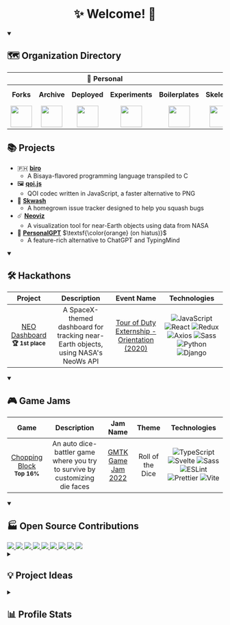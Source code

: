 <h1 align="center">✨ Welcome! 🌌</h1>

<details open>
  <summary><h2>🗺️ Organization Directory</h2></summary>
  <table>
    <thead>
      <tr>
        <th align="center" colspan="5">🏡 Personal</th>
        <th align="center" colspan="3">🏢 Team</th>
      </tr>
    </thead>
    <tbody>
      <tr>
        <td align="center"><b>Forks</b></td>
        <td align="center"><b>Archive</b></td>
        <td align="center"><b>Deployed</b></td>
        <td align="center"><b>Experiments</b></td>
        <td align="center"><b>Boilerplates</b></td>
        <td align="center"><b>Skelenet</b></td>
        <td align="center"><b>Ariesnet</b></td>
        <td align="center"><b>Civil Engineers</b></td>
      </tr>
      <tr>
        <td align="center">
          <a href="https://github.com/RickyC0626-forks" title="Forked Projects">
            <img src="https://avatars.githubusercontent.com/u/121321200?s=200&v=4" width="50">
          </a>
        </td>
        <td align="center">
          <a href="https://github.com/RickyC0626-archive" title="Archived Projects">
            <img src="https://avatars.githubusercontent.com/u/121328201?s=200&v=4" width="50">
          </a>
        </td>
        <td align="center">
          <a href="https://github.com/RickyC0626-gh-pages" title="Deployed Pages">
            <img src="https://avatars.githubusercontent.com/u/121332196?s=200&v=4" width="50">
          </a>
        </td>
        <td align="center">
          <a href="https://github.com/RickyC0626-experiments" title="Experiments">
            <img src="https://avatars.githubusercontent.com/u/121334105?s=200&v=4" width="50">
          </a>
        </td>
        <td align="center">
          <a href="https://github.com/RickyC0626-boilerplate" title="Boilerplates">
            <img src="https://avatars.githubusercontent.com/u/121332704?s=200&v=4" width="50">
          </a>
        </td>
        <td align="center">
          <a href="https://github.com/skelenet" title="Skelenet Labs">
            <img src="https://avatars.githubusercontent.com/u/86542896?s=200&v=4" width="50">
          </a>
        </td>
        <td align="center">
          <a href="https://github.com/ariesnet" title="Aries Network">
            <img src="https://avatars.githubusercontent.com/u/101829519?s=200&v=4" width="50">
          </a>
        </td>
        <td align="center">
          <a href="https://github.com/Civil-Engineers" title="Civil Engineers">
            <img src="https://avatars.githubusercontent.com/u/109439685?s=200&v=4" width="50">
          </a>
        </td>
      </tr>
    </tbody>
  </table>
</details>

## 📚 Projects

- 🇵🇭 [**biro**](https://github.com/RickyC0626/biro)
  - A Bisaya-flavored programming language transpiled to C
- 🖼️ [**qoi.js**](https://github.com/rickyc0626/qoi.js)
  - QOI codec written in JavaScript, a faster alternative to PNG
- 🐛 [**Skwash**](https://github.com/rickyc0626/skwash)
  - A homegrown issue tracker designed to help you squash bugs
- ☄️ [**Neoviz**](https://github.com/RickyC0626/neoviz)
  - A visualization tool for near-Earth objects using data from NASA
- 🤖 [**PersonalGPT**](https://github.com/personalgpt/personalgpt) $\textsf{\color{orange} (on hiatus)}$
  - A feature-rich alternative to ChatGPT and TypingMind
<!-- - 📦 [**Vozel**](https://github.com/rickyc0626/vozel) $\textsf{\color{red} (early planning stage)}$
  - A voxel engine made by someone crazy enough to do it from scratch -->
<!-- - 🧠 [**Vibrainium**](https://github.com/rickyc0626/vibrainium) $\textsf{\color{red} (early planning stage)}$
  - A forum like StackOverflow for you and your future self -->

<details open>
  <summary><h2>🛠️ Hackathons</h2></summary>
  <table>
    <thead>
      <tr>
        <th align="center">Project</th>
        <th align="center">Description</th>
        <th align="center">Event Name</th>
        <th align="center">Technologies</th>
      </tr>
    </thead>
    <tbody>
      <tr>
        <td align="center">
          <a href="https://devpost.com/software/neo-dashboard-z160cl" title="devpost/neo-dashboard">
            <span>NEO Dashboard</span>
          </a>
          <br/>
          <span><sub><b>🏆 1st place</b></sub></span>
        </td>
        <td align="center">A SpaceX-themed dashboard for tracking near-Earth objects, using NASA's NeoWs API</td>
        <td align="center">
          <a href="https://externship.devpost.com">
            <span>Tour of Duty Externship - Orientation (2020)</span>
          </a>
        </td>
        <td align="center">
          <img alt="JavaScript" src="https://img.shields.io/badge/-JavaScript-0d1117?style=for-the-badge&logo=javascript&logoColor=F7DF1E" />
          <img alt="React" src="https://img.shields.io/badge/-React-0d1117?style=for-the-badge&logo=react&logoColor=61DAFB" />
          <img alt="Redux" src="https://img.shields.io/badge/-Redux-0d1117?style=for-the-badge&logo=redux&logoColor=764ABC" />
          <img alt="Axios" src="https://img.shields.io/badge/-Axios-0d1117?style=for-the-badge&logo=axios&logoColor=5A29E4" />
          <img alt="Sass" src="https://img.shields.io/badge/-Sass-0d1117?style=for-the-badge&logo=sass&logoColor=CC6699" />
          <img alt="Python" src="https://img.shields.io/badge/-Python-0d1117?style=for-the-badge&logo=python&logoColor=3776AB" />
          <img alt="Django" src="https://img.shields.io/badge/-Django-0d1117?style=for-the-badge&logo=django&logoColor=092E20" />
        </td>
      </tr>
    </tbody>
  </table>
</details>

<details open>
 <summary><h2>🎮 Game Jams</h2></summary>
  <table>
    <thead>
      <tr>
        <th align="center">Game</th>
        <th align="center">Description</th>
        <th align="center">Jam Name</th>
        <th align="center">Theme</th>
        <th align="center">Technologies</th>
      </tr>
    </thead>
    <tbody>
      <tr>
        <td align="center">
          <a href="https://github.com/Civil-Engineers/chopping-block" title="Civil-Engineers/chopping-block">
            <span>Chopping Block</span>
          </a>
          <br/>
          <span><sub><b>Top 16%</b></sub></span>
        </td>
        <td align="center">An auto dice-battler game where you try to survive by customizing die faces</td>
        <td align="center">
          <a href="https://itch.io/jam/gmtk-jam-2022">
            <span>GMTK Game Jam 2022</span>
          </a>
        </td>
        <td align="center">Roll of the Dice</td>
        <td align="center">
          <img alt="TypeScript" src="https://img.shields.io/badge/-TypeScript-0d1117?style=for-the-badge&logo=typescript&logoColor=3178C6" />
          <img alt="Svelte" src="https://img.shields.io/badge/-Svelte-0d1117?style=for-the-badge&logo=svelte&logoColor=FF3E00" />
          <img alt="Sass" src="https://img.shields.io/badge/-Sass-0d1117?style=for-the-badge&logo=sass&logoColor=CC6699" />
          <img alt="ESLint" src="https://img.shields.io/badge/-ESLint-0d1117?style=for-the-badge&logo=eslint&logoColor=4B32C3" />
          <img alt="Prettier" src="https://img.shields.io/badge/-Prettier-0d1117?style=for-the-badge&logo=prettier&logoColor=F7B93E" />
          <img alt="Vite" src="https://img.shields.io/badge/-Vite-0d1117?style=for-the-badge&logo=vite&logoColor=646CFF" />
        </td>
      </tr>
    </tbody>
  </table>
</details>

<details open>
  <summary><h2>🏭 Open Source Contributions</h2></summary>
  <div align="left">
    <a href="https://github.com/liveblocks/liveblocks" title="liveblocks/liveblocks">
      <img src="https://github-readme-stats-rickyc0626.vercel.app/api/pin/?username=liveblocks&repo=liveblocks&theme=dark&hide_border=true">
    </a>
    <a href="https://github.com/dotansimha/graphql-code-generator" title="dotansimha/graphql-code-generator">
      <img src="https://github-readme-stats-rickyc0626.vercel.app/api/pin/?username=dotansimha&repo=graphql-code-generator&theme=dark&hide_border=true">
    </a>
    <a href="https://github.com/dotansimha/graphql-yoga" title="dotansimha/graphql-yoga">
      <img src="https://github-readme-stats-rickyc0626.vercel.app/api/pin/?username=dotansimha&repo=graphql-yoga&theme=dark&hide_border=true">
    </a>
    <a href="https://github.com/boardgameio/boardgame.io" title="boardgameio/boardgame.io">
      <img src="https://github-readme-stats-rickyc0626.vercel.app/api/pin/?username=boardgameio&repo=boardgame.io&theme=dark&hide_border=true">
    </a>
    <a href="https://github.com/questdb/questdb" title="questdb/questdb">
      <img src="https://github-readme-stats-rickyc0626.vercel.app/api/pin/?username=questdb&repo=questdb&theme=dark&hide_border=true">
    </a>
    <a href="https://github.com/manimcommunity/manim" title="ManimCommunity/manim">
      <img src="https://github-readme-stats-rickyc0626.vercel.app/api/pin/?username=manimcommunity&repo=manim&theme=dark&hide_border=true">
    </a>
    <a href="https://github.com/ManimCommunity/ManimPango" title="ManimCommunity/ManimPango">
      <img src="https://github-readme-stats-rickyc0626.vercel.app/api/pin/?username=manimcommunity&repo=manimpango&theme=dark&hide_border=true">
    </a>
    <a href="https://github.com/discourse/discourse" title="discourse/discourse">
      <img src="https://github-readme-stats-rickyc0626.vercel.app/api/pin/?username=discourse&repo=discourse&theme=dark&hide_border=true">
    </a>
    <a href="https://github.com/discourse/discourse-data-explorer" title="discourse/discourse-data-explorer">
      <img src="https://github-readme-stats-rickyc0626.vercel.app//api/pin/?username=discourse&repo=discourse-data-explorer&theme=dark&hide_border=true">
    </a>
  </div>
</details>

<details>
  <summary><h2>💡 Project Ideas</h2></summary>
    <ul>
      <li>E-commerce site using payment processing APIs like <a href="https://stripe.com/"><span>Stripe</span></a>, fully functional shopping experience</li>
      <li>Something to do with plants, botany</li>
      <li>Physics engine that simulates centrifugal force via O'Neill cylinder or torus</li>
      <li>Simulation engine that artifically evolves natural language, given a set of constraints, rules, mechanics, and social interactions</li>
      <li>IPA-to-speech reader</li>
      <li><a href="https://wip.co"><span>WIP.co</span></a> clone, but better</li>
    </ul>
</details>

<details>
  <summary><h2>📊 Profile Stats</h2></summary>

  <a href="https://git.io/streak-stats">
    <img src="https://streak-stats.demolab.com?user=rickyc0626&theme=dark&hide_border=true">
  </a>
  <a href="https://github.com/anuraghazra/github-readme-stats">
    <img src="https://github-readme-stats-rickyc0626.vercel.app/api?username=rickyc0626&show_icons=true&theme=dark&hide_border=true&count_private=true">
  </a>
</details>
